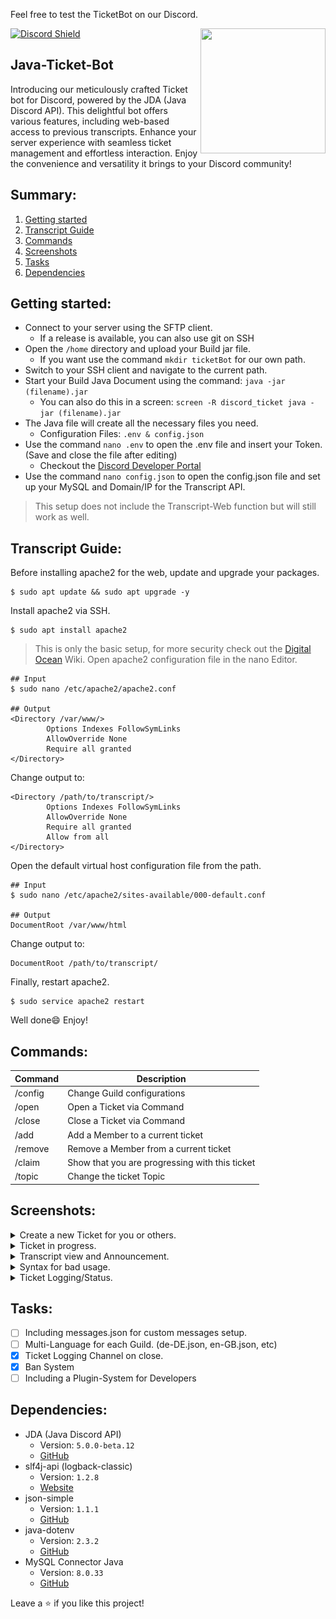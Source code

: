 Feel free to test the TicketBot on our Discord. 

<code><img align="right" src="https://cdn.discordapp.com/avatars/1024758270327533628/24e01d61e543269a5f5b754375bfade7.png?size=2048" height="200" width="200"></code>
[![Discord Shield](https://discordapp.com/api/guilds/1013213427843485817/widget.png?style=shield)](https://discord.gg/V6KB4kQnKc)
## Java-Ticket-Bot
Introducing our meticulously crafted Ticket bot for Discord, powered by the JDA (Java Discord API). This delightful bot offers various features, including web-based access to previous transcripts. Enhance your server experience with seamless ticket management and effortless interaction. Enjoy the convenience and versatility it brings to your Discord community!

## Summary:
1. [Getting started](#getting-started)
2. [Transcript Guide](#transcript-guide)
3. [Commands](#commands)
4. [Screenshots](#screenshots)
5. [Tasks](#tasks)
6. [Dependencies](#dependencies)

## Getting started:
* Connect to your server using the SFTP client.
  * If a release is available, you can also use git on SSH
* Open the `/home` directory and upload your Build jar file.
  * If you want use the command `mkdir ticketBot` for our own path.
* Switch to your SSH client and navigate to the current path.
* Start your Build Java Document using the command: `java -jar (filename).jar`
  * You can also do this in a screen: `screen -R discord_ticket java -jar (filename).jar`
* The Java file will create all the necessary files you need.
  * Configuration Files: `.env & config.json`
* Use the command `nano .env` to open the .env file and insert your Token. (Save and close the file after editing)
  * Checkout the [Discord Developer Portal](https://discord.com/developers/docs/getting-started) 
* Use the command `nano config.json` to open the config.json file and set up your MySQL and Domain/IP for the Transcript API.

> This setup does not include the Transcript-Web function but will still work as well.

## Transcript Guide:
Before installing apache2 for the web, update and upgrade your packages.
```ssh
$ sudo apt update && sudo apt upgrade -y
```
Install apache2 via SSH.
```ssh
$ sudo apt install apache2
```
> This is only the basic setup, for more security check out the [Digital Ocean](https://www.digitalocean.com/community/tutorials/how-to-install-the-apache-web-server-on-ubuntu-20-04) Wiki.
Open apache2 configuration file in the nano Editor.
```ssh
## Input
$ sudo nano /etc/apache2/apache2.conf

## Output
<Directory /var/www/>
        Options Indexes FollowSymLinks
        AllowOverride None
        Require all granted
</Directory>
```
Change output to:
```ssh
<Directory /path/to/transcript/>
        Options Indexes FollowSymLinks
        AllowOverride None
        Require all granted
        Allow from all
</Directory>
```
Open the default virtual host configuration file from the path.
```ssh
## Input
$ sudo nano /etc/apache2/sites-available/000-default.conf

## Output
DocumentRoot /var/www/html
```
Change output to:
```ssh
DocumentRoot /path/to/transcript/
```
Finally, restart apache2.
```ssh
$ sudo service apache2 restart
```
Well done😄 Enjoy!

## Commands:
Command       | Description
------------- | -------------
/config       | Change Guild configurations
/open         | Open a Ticket via Command
/close        | Close a Ticket via Command
/add          | Add a Member to a current ticket
/remove       | Remove a Member from a current ticket
/claim        | Show that you are progressing with this ticket
/topic        | Change the ticket Topic

## Screenshots:
<details> <summary>Create a new Ticket for you or others.</summary>
 <img align="middle" src="https://github.com/DevChewbacca/Java-Ticket-Bot/blob/main/images/create-ticket.png" height="200">
 <img align="middle" src="https://github.com/DevChewbacca/Java-Ticket-Bot/blob/main/images/create-for-others.png" height="200">
</details>
<details> <summary>Ticket in progress.</summary>
 <img align="middle" src="https://github.com/DevChewbacca/Java-Ticket-Bot/blob/main/images/ticket-progress.png" height="200">
 <img align="middle" src="https://github.com/DevChewbacca/Java-Ticket-Bot/blob/main/images/ticket-topic.png" height="200">
 <img align="middle" src="https://github.com/DevChewbacca/Java-Ticket-Bot/blob/main/images/add-remove-member.png" height="200">
</details>
<details> <summary>Transcript view and Announcement.</summary>
 <img align="middle" src="https://github.com/DevChewbacca/Java-Ticket-Bot/blob/main/images/dm-transcript.png" height="200">
 <img align="middle" src="https://github.com/DevChewbacca/Java-Ticket-Bot/blob/main/images/web-transcript-view.png" height="200">
</details>
<details> <summary>Syntax for bad usage.</summary>
 <img align="middle" src="https://github.com/DevChewbacca/Java-Ticket-Bot/blob/main/images/not-in-ticket.png" height="200">
</details>
<details> <summary>Ticket Logging/Status.</summary>
 <img align="middle" src="https://github.com/DevChewbacca/Java-Ticket-Bot/blob/main/images/log-ticket-create.png" height="200">
 <img align="middle" src="https://github.com/DevChewbacca/Java-Ticket-Bot/blob/main/images/log-ticket-claim.png" height="200">
 <img align="middle" src="https://github.com/DevChewbacca/Java-Ticket-Bot/blob/main/images/log-ticket-close.png" height="200">
</details>

## Tasks:
* [ ] Including messages.json for custom messages setup.
* [ ] Multi-Language for each Guild. (de-DE.json, en-GB.json, etc)
* [x] Ticket Logging Channel on close.
* [x] Ban System
* [ ] Including a Plugin-System for Developers

## Dependencies:
  * JDA (Java Discord API)
    * Version: `5.0.0-beta.12`
    * [GitHub](https://github.com/discord-jda/JDA)
  * slf4j-api (logback-classic)
    * Version: `1.2.8` 
    * [Website](https://www.slf4j.org/)
  * json-simple
    * Version: `1.1.1`
    * [GitHub](https://github.com/fangyidong/json-simple)
  * java-dotenv
    * Version: `2.3.2`
    * [GitHub](https://github.com/fangyidong/json-simple) 
  * MySQL Connector Java
    * Version: `8.0.33`
    * [GitHub](https://github.com/mysql/mysql-connector-j)


Leave a ⭐️ if you like this project!
  
